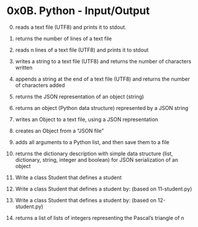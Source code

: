 # 0x0B. Python - Input/Output

0. reads a text file (UTF8) and prints it to stdout.

1. returns the number of lines of a text file

2. reads n lines of a text file (UTF8) and prints it to stdout

3. writes a string to a text file (UTF8) and returns the number of characters written

4. appends a string at the end of a text file (UTF8) and returns the number of characters added

5. returns the JSON representation of an object (string)

6. returns an object (Python data structure) represented by a JSON string

7. writes an Object to a text file, using a JSON representation

8. creates an Object from a “JSON file”

9. adds all arguments to a Python list, and then save them to a file

10. returns the dictionary description with simple data structure (list, dictionary, string, integer and boolean) for JSON serialization of an object

11. Write a class Student that defines a student

12. Write a class Student that defines a student by: (based on 11-student.py)

13. Write a class Student that defines a student by: (based on 12-student.py)

14. returns a list of lists of integers representing the Pascal’s triangle of n